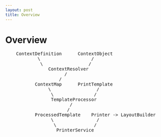 ```yaml
---
layout: post
title: Overview
---
```

# Overview
<pre>
    ContextDefinition      ContextObject
            \                   /
             \                 /
                ContextResolver
                      /
                    /
           ContextMap      PrintTemplate
                \                 /
                 \               /
                 TemplateProcessor
                        /
                       /
           ProcessedTemplate    Printer -&gt; LayoutBuilder
                 \                /
                  \              /
                   PrinterService
</pre>
